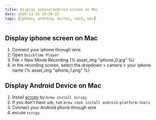 ```yaml
---
title: Display iphone/android screen on Mac
date: 2020-11-16 19:56:17
tags: [iphone, android, mirror, cast, mac]
---
```


## Display iphone screen on Mac

1. Connect your iphone through wire.
2. Open `QuickTime Player`
3. File > New Movie Recording
    {% asset_img "iphone_0.jpg" %}
4. In the recording screen, select the dropdown > camera > your iphone name
    {% asset_img "iphone_1.png" %}

## Display Android Device on Mac

1. Install [scrcpy](https://github.com/Genymobile/scrcpy) by `brew install scrcpy`
2. If you don't have `adb`, run `brew cask install android-platform-tools`
3. Connect your Android phone through wire
4. excute `scrcpy`
